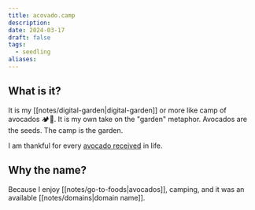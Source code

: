 ```yaml
---
title: acovado.camp
description: 
date: 2024-03-17
draft: false
tags:
  - seedling
aliases:
---
```


## What is it?

It is my [[notes/digital-garden|digital-garden]] or more like camp of avocados 🏕️🥑. It is my own take on the "garden" metaphor. Avocados are the seeds. The camp is the garden.

I am thankful for every [avocado received](https://www.youtube.com/watch?v=njYbQI9C6Ac) in life.

## Why the name?

Because I enjoy [[notes/go-to-foods|avocados]], camping, and it was an available [[notes/domains|domain name]].
